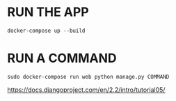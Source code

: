 # RUN THE APP
```
docker-compose up --build
```


# RUN A COMMAND
```
sudo docker-compose run web python manage.py COMMAND
```

https://docs.djangoproject.com/en/2.2/intro/tutorial05/
